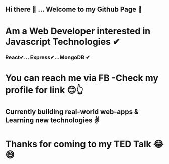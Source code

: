 ## Hi there 👋 ... Welcome to my Github Page 💙
# Am a Web Developer interested in Javascript Technologies ✔
### React✔... Express✔...MongoDB ✔
# You can reach me via FB -Check my profile for link 😊👆
## Currently building real-world web-apps & Learning new technologies ✌
# Thanks for coming to my TED Talk 😂😅

<!--
**ProCode47/ProCode47** is a ✨ _special_ ✨ repository because its `README.md` (this file) appears on your GitHub profile.

Here are some ideas to get you started:

- 🔭 I’m currently working on ...
- 🌱 I’m currently learning ...
- 👯 I’m looking to collaborate on ...
- 🤔 I’m looking for help with ...
- 💬 Ask me about ...
- 📫 How to reach me: ...
- 😄 Pronouns: ...
- ⚡ Fun fact: ...
-->

